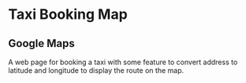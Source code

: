 # Taxi Booking Map

## Google Maps

A web page for booking a taxi with some feature to convert address to latitude and longitude to display the route on the map.

